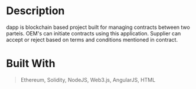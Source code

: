 # Description
dapp is blockchain based project built for managing contracts between two parteis. OEM's can initiate contracts using this application. Supplier can accept or reject based on terms and conditions mentioned in contract.

# Built With
>Ethereum,
>Solidity,
>NodeJS,
>Web3.js,
>AngularJS,
>HTML

